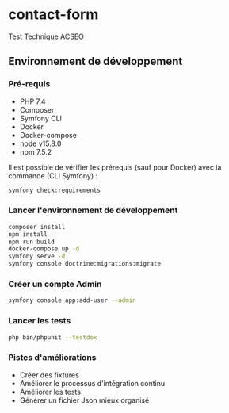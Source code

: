 # contact-form

Test Technique ACSEO

## Environnement de développement

### Pré-requis

* PHP 7.4
* Composer
* Symfony CLI
* Docker
* Docker-compose
* node v15.8.0
* npm 7.5.2

Il est possible de vérifier les prérequis (sauf pour Docker) avec la commande (CLI Symfony) :

```bash
symfony check:requirements
```

### Lancer l'environnement de développement

```bash
composer install
npm install
npm run build
docker-compose up -d
symfony serve -d
symfony console doctrine:migrations:migrate
```

### Créer un compte Admin

```bash
symfony console app:add-user --admin
```

### Lancer les tests

```bash
php bin/phpunit --testdox
```

### Pistes d'améliorations

* Créer des fixtures
* Améliorer le processus d'intégration continu
* Améliorer les tests
* Générer un fichier Json mieux organisé
